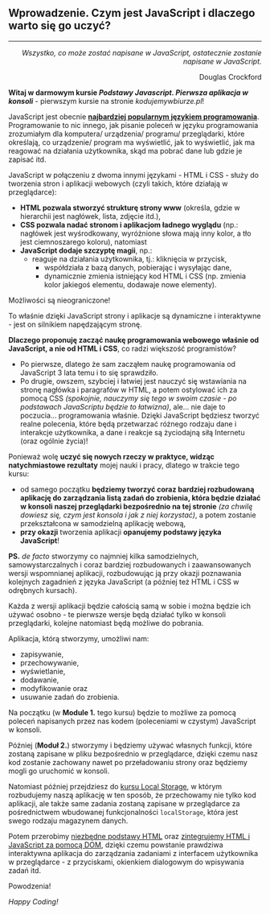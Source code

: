 ## Wprowadzenie. Czym jest JavaScript i dlaczego warto się go uczyć?

---

<p style="text-align: end"><em>Wszystko, co może zostać napisane w JavaScript, ostatecznie zostanie napisane w JavaScript.</em><p>

<p style="text-align: end">Douglas Crockford</p>

**Witaj w darmowym kursie *Podstawy Javascript. Pierwsza aplikacja w konsoli*** - pierwszym kursie na stronie *kodujemywbiurze.pl*!

JavaScript jest obecnie **<a href="https://bulldogjob.pl/readme/najpopularniejsze-jezyki-programowania-2020" target="_blank">najbardziej popularnym językiem programowania</a>**. Programowanie to nic innego, jak pisanie poleceń w języku programowania zrozumiałym dla komputera/ urządzenia/ programu/ przeglądarki, które określają, co urządzenie/ program ma wyświetlić, jak to wyświetlić, jak ma reagować na działania użytkownika, skąd ma pobrać dane lub gdzie je zapisać itd.

JavaScript w połączeniu z dwoma innymi językami - HTML i CSS - służy do tworzenia stron i aplikacji webowych (czyli takich, które działają w przeglądarce):

- **HTML pozwala stworzyć strukturę strony www** (określa, gdzie w hierarchii jest nagłówek, lista, zdjęcie itd.),
- **CSS pozwala nadać stronom i aplikacjom ładnego wyglądu** (np.: nagłówek jest wyśrodkowany, wyróżnione słowa mają inny kolor, a tło jest ciemnoszarego koloru), natomiast
- **JavaScript dodaje szczyptę magii**, np.:
  - reaguje na działania użytkownika, tj.: kliknięcia w przycisk,
	- współdziała z bazą danych, pobierając i wysyłając dane,
	- dynamicznie zmienia istniejący kod HTML i CSS (np. zmienia kolor jakiegoś elementu, dodawaje nowe elementy).

Możliwości są nieograniczone!

To właśnie dzięki JavaScript strony i aplikacje są dynamiczne i interaktywne - jest on silnikiem napędzającym stronę.

**Dlaczego proponuję zacząć naukę programowania webowego właśnie od JavaScript, a nie od HTML i CSS**, co radzi większość programistów?

- Po pierwsze, dlatego że sam zacząłem naukę programowania od JavaScript 3 lata temu i to się sprawdziło.
- Po drugie, owszem, szybciej i łatwiej jest nauczyć się wstawiania na stronę nagłówka i paragrafów w HTML, a potem ostylować ich za pomocą CSS *(spokojnie, nauczymy się tego w swoim czasie - po podstawach JavaScriptu będzie to łatwizna)*, ale... nie daje to poczucia... programowania właśnie. Dzięki JavaScript będziesz tworzyć realne polecenia, które będą przetwarzać różnego rodzaju dane i interakcje użytkownika, a dane i reakcje są życiodajną siłą Internetu (oraz ogólnie życia)!

Ponieważ wolę **uczyć się nowych rzeczy w praktyce, widząc natychmiastowe rezultaty** mojej nauki i pracy, dlatego w trakcie tego kursu:

- od samego początku **będziemy tworzyć coraz bardziej rozbudowaną aplikację do zarządzania listą zadań do zrobienia, która będzie działać w konsoli naszej przeglądarki bezpośrednio na tej stronie** *(za chwilę dowiesz się, czym jest konsola i jak z niej korzystać)*, a potem zostanie przekształcona w samodzielną aplikację webową,
- **przy okazji** tworzenia aplikacji **opanujemy podstawy języka JavaScript**!

**PS.** *de facto* stworzymy co najmniej kilka samodzielnych, samowystarczalnych i coraz bardziej rozbudowanych i zaawansowanych wersji wspomnianej aplikacji, rozbudowując ją przy okazji poznawania kolejnych zagadnień z języka JavaScript (a później też HTML i CSS w odrębnych kursach).

Każda z wersji aplikacji będzie całością samą w sobie i można będzie ich używać osobno - te pierwsze wersje będą działać tylko w konsoli przeglądarki, kolejne natomiast będą możliwe do pobrania.

Aplikacja, którą stworzymy, umożliwi nam:

- zapisywanie,
- przechowywanie,
- wyświetlanie,
- dodawanie,
- modyfikowanie oraz
- usuwanie zadań do zrobienia.

Na początku (w **Module 1.** tego kursu) będzie to możliwe za pomocą poleceń napisanych przez nas kodem (poleceniami w czystym) JavaScript w konsoli.

Później (**Moduł 2.**) stworzymy i będziemy używać własnych funkcji, które zostaną zapisane w pliku bezpośrednio w przeglądarce, dzięki czemu nasz kod zostanie zachowany nawet po przeładowaniu strony oraz będziemy mogli go uruchomić w konsoli.

Natomiast później przejdziesz do <a href="/kursy/local-storage" target="_blank">kursu Local Storage</a>, w którym rozbudujemy naszą aplikację w ten sposób, że przechowamy nie tylko kod aplikacji, ale także same zadania zostaną zapisane w przeglądarce za pośrednictwem wbudowanej funkcjonalności `localStorage`, która jest swego rodzaju magazynem danych.

Potem przerobimy <a href="/kursy/html" target="_blank">niezbędne podstawy HTML</a> oraz <a href="/kursy/html-javascript-dom" target="_blank">zintegrujemy HTML i JavaScript za pomocą DOM</a>, dzięki czemu powstanie prawdziwa interaktywna aplikacja do zarządzania zadaniami z interfacem użytkownika w przeglądarce - z przyciskami, okienkiem dialogowym do wpisywania zadań itd.

Powodzenia!

*Happy Coding!*